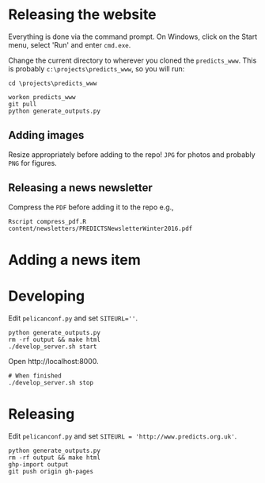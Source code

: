 # Releasing the website

Everything is done via the command prompt.
On Windows, click on the Start menu, select 'Run' and enter `cmd.exe`.

Change the current directory to wherever you cloned the `predicts_www`. This
is probably `c:\projects\predicts_www`, so you will run:

```
cd \projects\predicts_www
```

```
workon predicts_www
git pull
python generate_outputs.py
```

## Adding images
Resize appropriately before adding to the repo! `JPG` for photos and probably
`PNG` for figures.

## Releasing a news newsletter

Compress the `PDF` before adding it to the repo e.g.,

```
Rscript compress_pdf.R content/newsletters/PREDICTSNewsletterWinter2016.pdf
```

# Adding a news item

# Developing
Edit `pelicanconf.py` and set `SITEURL=''`.

```
python generate_outputs.py
rm -rf output && make html
./develop_server.sh start
```

Open http://localhost:8000.

```
# When finished
./develop_server.sh stop
```

# Releasing
Edit `pelicanconf.py` and set `SITEURL = 'http://www.predicts.org.uk'`.

```
python generate_outputs.py
rm -rf output && make html
ghp-import output
git push origin gh-pages
```
